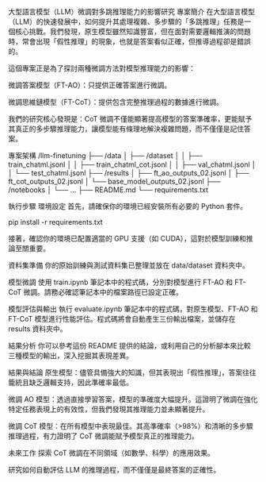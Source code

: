 大型語言模型（LLM）微調對多跳推理能力的影響研究
專案簡介
在大型語言模型（LLM）的快速發展中，如何提升其處理複雜、多步驟的「多跳推理」任務是一個核心挑戰。我們發現，原生模型雖然知識豐富，但在面對需要邏輯推演的問題時，常會出現「假性推理」的現象，也就是答案看似正確，但推導過程卻是錯誤的。

這個專案正是為了探討兩種微調方法對模型推理能力的影響：

微調答案模型（FT-AO）：只提供正確答案進行微調。

微調思維鏈模型（FT-CoT）：提供包含完整推理過程的數據進行微調。

我們的研究核心發現是：CoT 微調不僅能顯著提高模型的答案準確率，更能賦予其真正的多步驟推理能力，讓模型能有條理地解決複雜問題，而不僅僅是記住答案。

專案架構
/llm-finetuning
├── /data
│   ├── /dataset
│   │   ├── train_chatml.jsonl
│   │   ├── train_chatml_cot.jsonl
│   │   ├── val_chatml.jsonl
│   │   └── test_chatml.jsonl
├── /results
│   ├── ft_ao_outputs_02.jsonl
│   ├── ft_cot_outputs_02.jsonl
│   └── base_model_outputs_02.jsonl
├── /notebooks
│   └── ...
├── README.md
└── requirements.txt

執行步驟
環境設定
首先，請確保你的環境已經安裝所有必要的 Python 套件。

pip install -r requirements.txt

接著，確認你的環境已配置適當的 GPU 支援（如 CUDA），這對於模型訓練和推論至關重要。

資料集準備
你的原始訓練與測試資料集已整理並放在 data/dataset 資料夾中。

模型微調
使用 train.ipynb 筆記本中的程式碼，分別對模型進行 FT-AO 和 FT-CoT 微調。請務必確認筆記本中的檔案路徑已設定正確。

模型評估與輸出
執行 evaluate.ipynb 筆記本中的程式碼，對原生模型、FT-AO 和 FT-CoT 模型進行性能評估。程式碼將會自動產生三份輸出檔案，並儲存在 results 資料夾中。

結果分析
你可以參考這份 README 提供的結論，或利用自己的分析腳本來比較三種模型的輸出，深入挖掘其表現差異。

結果與結論
原生模型：儘管具備強大的知識，但其表現出「假性推理」，答案往往籠統且缺乏邏輯支持，因此準確率最低。

微調 AO 模型：透過直接學習答案，模型的準確度大幅提升。這證明了微調在強化特定任務表現上的有效性，但我們發現其推理能力並未顯著提升。

微調 CoT 模型：在所有模型中表現最佳。其高準確率（>98%）和清晰的多步驟推理過程，有力證明了 CoT 微調能賦予模型真正的推理能力。

未來工作
探索 CoT 微調在不同領域（如數學、科學）的應用效果。

研究如何自動評估 LLM 的推理過程，而不僅僅是最終答案的正確性。